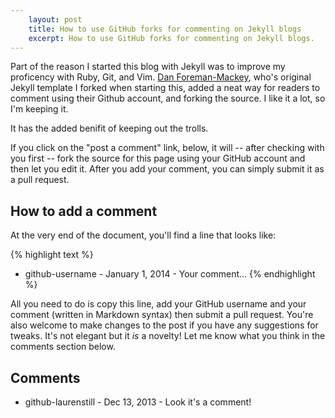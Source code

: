```yaml
---
    layout: post
    title: How to use GitHub forks for commenting on Jekyll blogs
    excerpt: How to use GitHub forks for commenting on Jekyll blogs.
---
```


Part of the reason I started this blog with Jekyll was to improve my proficency with Ruby, Git, and Vim.  <a href="https://github.com/dfm">Dan Foreman-Mackey</a>, who's original Jekyll template I forked when starting this, added a neat way for readers to comment using their Github account, and forking the source.  I like it a lot, so I'm keeping it.

It has the added benifit of keeping out the trolls. 

If you click on the "post a comment" link, below, it will -- after checking
with you first -- fork the source for this page using your GitHub
account and then let you edit it. After you add your comment, you can simply
submit it as a pull request.

## How to add a comment

At the very end of the document, you'll find a line that looks like:

{% highlight text %}
* github-username - January 1, 2014 - Your comment...
{% endhighlight %}

All you need to do is copy this line, add your GitHub username and your
comment (written in Markdown syntax) then submit a pull request. You're also
welcome to make changes to the post if you have any suggestions for tweaks.
It's not elegant but it _is_ a novelty! Let me know what you think in the
comments section below.

## Comments

* github-laurenstill - Dec 13, 2013 - Look it's a comment!

